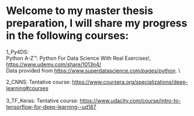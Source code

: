 # Welcome to my master thesis preparation, I will share my progress in the following courses: 
1_Py4DS: \
Python A-Z™: Python For Data Science With Real Exercises!, https://www.udemy.com/share/1013n4/ \
Data provided from https://www.superdatascience.com/pages/python. \
      
2_CNNS: Tentative course: https://www.coursera.org/specializations/deep-learning#courses \
\
3_TF_Keras: Tentative course: https://www.udacity.com/course/intro-to-tensorflow-for-deep-learning--ud187

